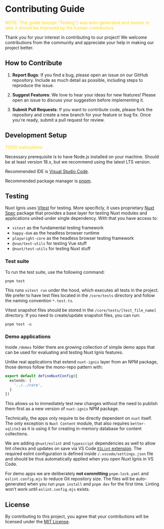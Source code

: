 # Contributing Guide

<p style="color: gold">NOTE: This guide (except "Testing") was auto-generated and sooner or later it should be improved by the human contributors.</p>

Thank you for your interest in contributing to our project! We welcome contributions from the community and appreciate your help in making our project better.

## How to Contribute

1. **Report Bugs**: If you find a bug, please open an issue on our GitHub repository. Include as much detail as possible, including steps to reproduce the issue.

2. **Suggest Features**: We love to hear your ideas for new features! Please open an issue to discuss your suggestion before implementing it.

3. **Submit Pull Requests**: If you want to contribute code, please fork the repository and create a new branch for your feature or bug fix. Once you're ready, submit a pull request for review.

## Development Setup

<p style="color: gold">TODO instructions</p>

Necessary prerequisite is to have Node.js installed on your machine. Should be at least version 18.x, but we recommend using the latest LTS version.

Recommended IDE is [Visual Studio Code](https://code.visualstudio.com/).

Recommended package manager is [pnpm](https://pnpm.io/).

## Testing

Nuxt Ignis uses [Vitest](https://vitest.dev/) for testing. More specificly, it uses proprietary [Nuxt Spec](https://github.com/AloisSeckar/nuxt-spec) package that provides a base layer for testing Nuxt modules and applications united under single dependency. With that you have access to:
- `vitest` as the fundamental testing framework
- `happy-dom` as the headless browser runtime
- `playwright-core` as the headless browser testing framework
- `@vue/test-utils` for testing Vue stuff
- `@nuxt/test-utils` for testing Nuxt stuff

### Test suite

To run the test suite, use the following command:

```[pnpm]
pnpm test
```

This runs `vitest run` under the hood, which executes all tests in the project. We prefer to have test files located in the `/core/tests` directory and follow the naming convention `*.test.ts`.

Vitest snapshot files should be stored in the `/core/tests/[test_file_name]` directory. If you need to create/update snapshot files, you can run:

```[pnpm]
pnpm test -u
```

### Demo applications

Inside `/demos` folder there are growing collection of simple demo apps that can be used for evaluating and testing Nuxt Ignis features.

Unlike real applications that extend `nuxt-ignis` layer from an NPM package, those demos follow the mono-repo pattern with:

```ts [nuxt.config.ts]
export default defineNuxtConfig({
  extends: [
    '../../core',
  ]
})
```

This allows us to immediately test new changes without the need to publish them first as a new version of `nuxt-ignis` NPM package.

Technically, the apps only require to be directly dependent on `nuxt` itself. The only exception is `Nuxt Content` module, that also requires `better-sqlite3` as it is using it for creating in-memory database for content collections.

We are adding `@nuxt/eslint` and `typescript` dependencies as well to allow lint checks and updates on save via VS Code [`ESLint` extension](https://marketplace.visualstudio.com/items?itemName=dbaeumer.vscode-eslint). The required eslint configuration is defined inside `/.vscode/settings.json` file and should be thus automatically applied when you open Nuxt Ignis in VS Code.

For demo apps we are deliberately **not committing** `pnpm-lock.yaml` and `eslint.config.mjs` to reduce Git repository size. The files will be auto-generated when you run `pnpm install` and `pnpm dev` for the first time. Linting won't work until `eslint.config.mjs` exists.

## License

By contributing to this project, you agree that your contributions will be licensed under the [MIT License](LICENSE).
